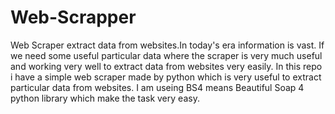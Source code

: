 # Web-Scrapper

Web Scraper extract data from websites.In today's era information is vast. If we need some useful particular data where the scraper is very 
much useful and working very well to extract data from websites very easily. In this repo i have a simple web scraper made by python which 
is very useful to extract particular data from websites. I am useing BS4 means Beautiful Soap 4 python library which make the task very 
easy.
